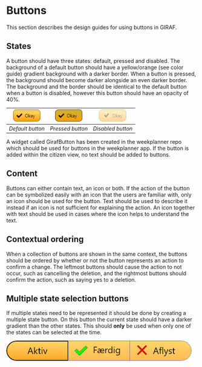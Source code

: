# Buttons

This section describes the design guides for using buttons in GIRAF.

## States

A button should have three states: default, pressed and disabled.
The background of a default button should have a yellow/orange (see color guide)
gradient background with a darker border. When a button is pressed, the background
should become darker alongside an even darker border. The background and the border
should be identical to the default button when a button is disabled, however this
button should have an opacity of 40%.

| ![ButtonDefault](images/ButtonDefault.png) | ![ButtonPressed](images/ButtonPressed.png "ButtonPressed") | ![ButtonDisabled](images/ButtonDisabled.png "ButtonDisabled") |
|:--:| :--: | :--: |
| *Default button* | *Pressed button* | *Disabled button* |

A widget called GirafButton has been created in the weekplanner repo which should
be used for buttons in the weekplanner app. If the button is added within the citizen view, no text should be added to buttons.

## Content

Buttons can either contain text, an icon or both.
If the action of the button can be symbolized easily with an icon that the users
are familiar with, only an icon should be used for the button.
Text should be used to describe it instead if an icon is not sufficient for explaining
the action. An icon together with text should be used in cases where the icon helps
to understand the text.

## Contextual ordering

When a collection of buttons are shown in the same context, the buttons should be
ordered by whether or not the button represents an action to confirm a change.
The leftmost buttons should cause the action to not occur, such as cancelling the
deletion, and the rightmost buttons should confirm the action, such as saying yes
to a deletion.

## Multiple state selection buttons

If multiple states need to be represented it should be done by creating a multiple state button. On this button the current state should have a darker gradient than the other states. This should **only** be used when only one of the states can be selected at the time.

![TripleStateButton](images/TrippleStateButton.png)

